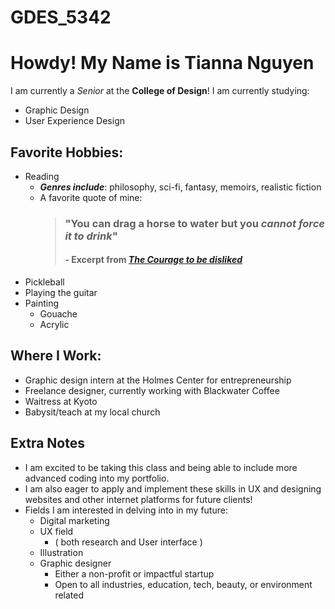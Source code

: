 # GDES_5342 

# Howdy! My Name is Tianna Nguyen 
I am currently a _Senior_ at the **College of Design**! I am currently studying:  
* Graphic Design
* User Experience Design

## Favorite Hobbies: 
* Reading
  * _**Genres include**_: philosophy, sci-fi, fantasy, memoirs, realistic fiction
  * A favorite quote of mine:
    > ### **"You can drag a horse to water but you _cannot force it to drink_"**
    > #### - Excerpt from **_[The Courage to be disliked](https://www.goodreads.com/book/show/43306206-the-courage-to-be-disliked)_**
* Pickleball
* Playing the guitar
* Painting
  * Gouache
  * Acrylic
 
## Where I Work:
* Graphic design intern at the Holmes Center for entrepreneurship
* Freelance designer, currently working with Blackwater Coffee
* Waitress at Kyoto
* Babysit/teach at my local church

## Extra Notes
* I am excited to be taking this class and being able to include more advanced coding into my portfolio.
* I am also eager to apply and implement these skills in UX and designing websites and other internet platforms for future clients!
* Fields I am interested in delving into in my future:
  * Digital marketing
  * UX field
    * ( both research and User interface )
  * Illustration
  * Graphic designer
    * Either a non-profit or impactful startup
    * Open to all industries, education, tech, beauty, or environment related



